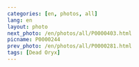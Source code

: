 ```yaml
---
categories: [en, photos, all]
lang: en
layout: photo
next_photo: /en/photos/all/P0000403.html
picname: P0000244
prev_photo: /en/photos/all/P0000281.html
tags: [Dead Oryx]
---
```

